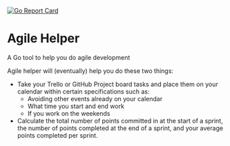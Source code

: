 [![Go Report Card](https://goreportcard.com/badge/github.com/anselb/agile-helper)](https://goreportcard.com/report/github.com/anselb/agile-helper)

# Agile Helper

A Go tool to help you do agile development

Agile helper will (eventually) help you do these two things:
- Take your Trello or GitHub Project board tasks and place them on your calendar within certain specifications such as:
   - Avoiding other events already on your calendar
   - What time you start and end work
   - If you work on the weekends
- Calculate the total number of points committed in at the start of a sprint, the number of points completed at the end of a sprint, and your average points completed per sprint.
